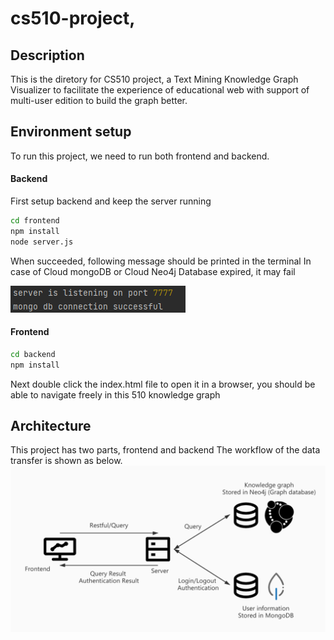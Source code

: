 # cs510-project, 
## Description
This is the diretory for CS510 project, a Text Mining Knowledge Graph Visualizer to 
facilitate the experience of educational web with support of multi-user edition to build the graph better.

## Environment setup
To run this project, we need to run both frontend and backend.

#### Backend
First setup backend and keep the server running
```bash
cd frontend
npm install
node server.js
```
When succeeded, following message should be printed in the terminal
In case of Cloud mongoDB or Cloud Neo4j Database expired, it may fail

![](Server-Succeed.PNG)


#### Frontend
```bash
cd backend
npm install
```
Next double click the index.html file to open it in a browser, you should be
able to navigate freely in this 510 knowledge graph


## Architecture
This project has two parts, frontend and backend
The workflow of the data transfer is shown as below.
![architecture.png](architecture.png)